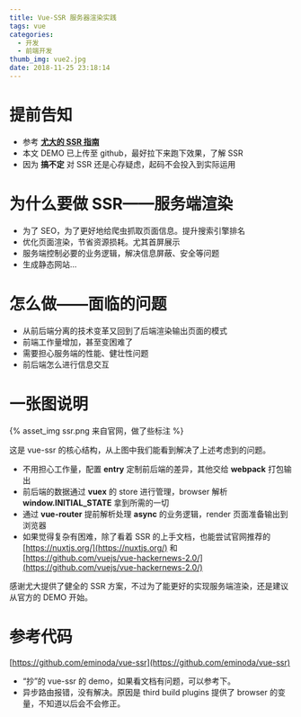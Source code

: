 ```yaml
---
title: Vue-SSR 服务器渲染实践
tags: vue
categories:
  - 开发
  - 前端开发
thumb_img: vue2.jpg
date: 2018-11-25 23:18:14
---
```


# 提前告知

- 参考 [**尤大的 SSR 指南**](https://ssr.vuejs.org)
- 本文 DEMO 已上传至 github，最好拉下来跑下效果，了解 SSR
- 因为 **搞不定** 对 SSR 还是心存疑虑，起码不会投入到实际运用

# 为什么要做 SSR——服务端渲染

- 为了 SEO，为了更好地给爬虫抓取页面信息。提升搜索引擎排名
- 优化页面渲染，节省资源损耗。尤其首屏展示
- 服务端控制必要的业务逻辑，解决信息屏蔽、安全等问题
- 生成静态网站...

# 怎么做——面临的问题

- 从前后端分离的技术变革又回到了后端渲染输出页面的模式
- 前端工作量增加，甚至变困难了
- 需要担心服务端的性能、健壮性问题
- 前后端怎么进行信息交互

# 一张图说明

{% asset_img ssr.png 来自官网，做了些标注 %}

这是 vue-ssr 的核心结构，从上图中我们能看到解决了上述考虑到的问题。

- 不用担心工作量，配置 **entry** 定制前后端的差异，其他交给 **webpack** 打包输出
- 前后端的数据通过 **vuex** 的 store 进行管理，browser 解析 **window.**INITIAL_STATE**** 拿到所需的一切
- 通过 **vue-router** 提前解析处理 **async** 的业务逻辑，render 页面准备输出到浏览器
- 如果觉得复杂有困难，除了看着 SSR 的上手文档，也能尝试官网推荐的 [https://nuxtjs.org/](https://nuxtjs.org/) 和 [https://github.com/vuejs/vue-hackernews-2.0/](https://github.com/vuejs/vue-hackernews-2.0/)

感谢尤大提供了健全的 SSR 方案，不过为了能更好的实现服务端渲染，还是建议从官方的 DEMO 开始。

# 参考代码

[https://github.com/eminoda/vue-ssr](https://github.com/eminoda/vue-ssr)

- “抄”的 vue-ssr 的 demo，如果看文档有问题，可以参考下。
- 异步路由报错，没有解决。原因是 third build plugins 提供了 browser 的变量，不知道以后会不会修正。
